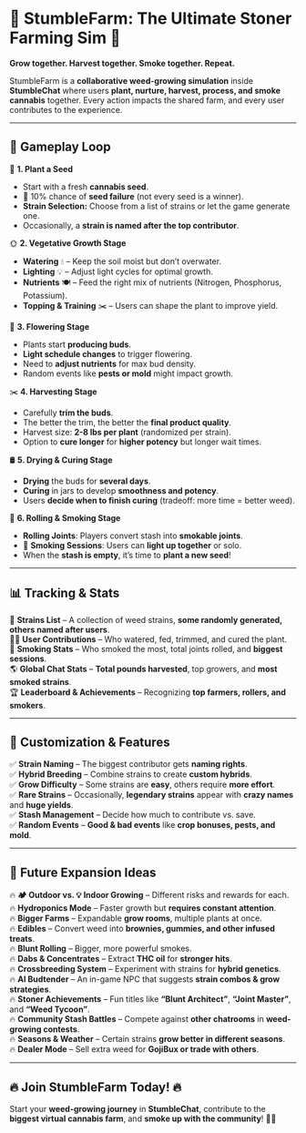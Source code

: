 # 🌿 **StumbleFarm: The Ultimate Stoner Farming Sim** 🌿  

**Grow together. Harvest together. Smoke together. Repeat.**  

StumbleFarm is a **collaborative weed-growing simulation** inside **StumbleChat** where users **plant, nurture, harvest, process, and smoke cannabis** together. Every action impacts the shared farm, and every user contributes to the experience.  

---

## 🔄 **Gameplay Loop**  

🌱 **1. Plant a Seed**  
   - Start with a fresh **cannabis seed**.  
   - 🎲 10% chance of **seed failure** (not every seed is a winner).  
   - **Strain Selection:** Choose from a list of strains or let the game generate one.  
   - Occasionally, a **strain is named after the top contributor**.  

🌞 **2. Vegetative Growth Stage**  
   - **Watering** 💧 – Keep the soil moist but don’t overwater.  
   - **Lighting** 💡 – Adjust light cycles for optimal growth.  
   - **Nutrients** 🍽️ – Feed the right mix of nutrients (Nitrogen, Phosphorus, Potassium).  
   - **Topping & Training** ✂️ – Users can shape the plant to improve yield.  

🌸 **3. Flowering Stage**  
   - Plants start **producing buds**.  
   - **Light schedule changes** to trigger flowering.  
   - Need to **adjust nutrients** for max bud density.  
   - Random events like **pests or mold** might impact growth.  

✂️ **4. Harvesting Stage**  
   - Carefully **trim the buds**.  
   - The better the trim, the better the **final product quality**.  
   - Harvest size: **2-8 lbs per plant** (randomized per strain).  
   - Option to **cure longer** for **higher potency** but longer wait times.  

🛢️ **5. Drying & Curing Stage**  
   - **Drying** the buds for **several days**.  
   - **Curing** in jars to develop **smoothness and potency**.  
   - Users **decide when to finish curing** (tradeoff: more time = better weed).  

🚬 **6. Rolling & Smoking Stage**  
   - **Rolling Joints**: Players convert stash into **smokable joints**.  
   - 💨 **Smoking Sessions**: Users can **light up together** or solo.  
   - When the **stash is empty**, it’s time to **plant a new seed**!  

---

## 📊 **Tracking & Stats**  

📜 **Strains List** – A collection of weed strains, **some randomly generated, others named after users**.  
🧑‍🌾 **User Contributions** – Who watered, fed, trimmed, and cured the plant.  
🚬 **Smoking Stats** – Who smoked the most, total joints rolled, and **biggest sessions**.  
🌎 **Global Chat Stats** – **Total pounds harvested**, top growers, and **most smoked strains**.  
🏆 **Leaderboard & Achievements** – Recognizing **top farmers, rollers, and smokers**.  

---

## 🌱 **Customization & Features**  

✅ **Strain Naming** – The biggest contributor gets **naming rights**.  
✅ **Hybrid Breeding** – Combine strains to create **custom hybrids**.  
✅ **Grow Difficulty** – Some strains are **easy**, others require **more effort**.  
✅ **Rare Strains** – Occasionally, **legendary strains** appear with **crazy names** and **huge yields**.  
✅ **Stash Management** – Decide how much to contribute vs. save.  
✅ **Random Events** – **Good & bad events** like **crop bonuses, pests, and mold**.  

---

## 🚀 **Future Expansion Ideas**  

🔥 **🏕️ Outdoor vs. 💡 Indoor Growing** – Different risks and rewards for each.  
🔥 **Hydroponics Mode** – Faster growth but **requires constant attention**.  
🔥 **Bigger Farms** – Expandable **grow rooms**, multiple plants at once.  
🔥 **Edibles** – Convert weed into **brownies, gummies, and other infused treats**.  
🔥 **Blunt Rolling** – Bigger, more powerful smokes.  
🔥 **Dabs & Concentrates** – Extract **THC oil** for **stronger hits**.  
🔥 **Crossbreeding System** – Experiment with strains for **hybrid genetics**.  
🔥 **AI Budtender** – An in-game NPC that suggests **strain combos & grow strategies**.  
🔥 **Stoner Achievements** – Fun titles like **“Blunt Architect”**, **“Joint Master”**, and **“Weed Tycoon”**.  
🔥 **Community Stash Battles** – Compete against **other chatrooms** in **weed-growing contests**.  
🔥 **Seasons & Weather** – Certain strains **grow better in different seasons**.  
🔥 **Dealer Mode** – Sell extra weed for **GojiBux or trade with others**.  

---

## 🔥 **Join StumbleFarm Today!** 🔥  

Start your **weed-growing journey** in **StumbleChat**, contribute to the **biggest virtual cannabis farm**, and **smoke up with the community**! 🚬💨  
